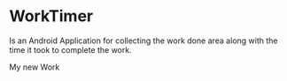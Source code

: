 # WorkTimer
Is an Android Application for collecting the work done area along with the time it took to complete the work.

My new Work
